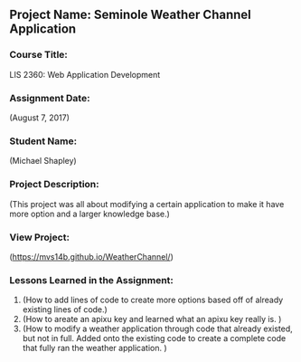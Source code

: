 ## Project Name:  Seminole Weather Channel Application

### Course Title:
LIS 2360:  Web Application Development

### Assignment Date:  
(August 7, 2017)

### Student Name:  
(Michael Shapley)

### Project Description:
(This project was all about modifying a certain application to make it have more option and a larger knowledge base.)

### View Project:
(https://mvs14b.github.io/WeatherChannel/)

### Lessons Learned in the Assignment:
1. (How to add lines of code to create more options based off of already existing lines of code.)
2. (How to areate an apixu key and learned what an apixu key really is. )
3. (How to modify a weather application through code that already existed, but not in full. Added onto the existing code to create a complete code that fully ran the weather application. )

